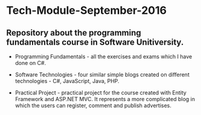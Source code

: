 # Tech-Module-September-2016

## Repository about the programming fundamentals course in Software Unitiversity.

- Programming Fundamentals - all the exercises and exams which I have done on C#.

- Software Technologies - four similar simple blogs created on different technologies - C#, JavaScript, Java, PHP.

- Practical Project - practical project for the course created with Entity Framework and ASP.NET MVC. It represents a more complicated blog in which the users can register, comment and publish advertises.
